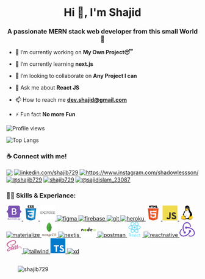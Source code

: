 <h1 align="center">Hi 👋, I'm Shajid</h1>
<h3 align="center">A passionate MERN stack web developer from this small World🥰</h3>

- 🔭 I’m currently working on **My Own Project😴**

- 🌱 I’m currently learning **next.js**

- 👯 I’m looking to collaborate on **Any Project I can**

- 💬 Ask me about **React JS**

- 📫 How to reach me **dev.shajid@gmail.com**

- ⚡ Fun fact **No more Fun**

![Profile views](https://gpvc.arturio.dev/shovoalways) 

![Top Langs](https://github-readme-stats.vercel.app/api/top-langs/?username=shajib729&theme=ocean_dark )

<h3 align="left">☕ Connect with me!</h3>
<p align="left">
<a href="https://fb.com/facebook.com/shajib729" target="_blank"><img align="center" src="https://img.shields.io/badge/Facebook-1877F2?style=for-the-badge&logo=facebook&logoColor=white" /></a>
<a href="https://linkedin.com/in/linkedin.com/shajib729" target="_blank"><img align="center" src="https://img.shields.io/badge/LinkedIn-0077B5?style=for-the-badge&logo=linkedin&logoColor=white" alt="linkedin.com/shajib729" /></a>
<a href="https://www.instagram.com/shadowlessson/" target="blank"><img align="center" src="https://img.shields.io/badge/Instagram-E4405F?style=for-the-badge&logo=instagram&logoColor=white" alt="https://www.instagram.com/shadowlessson/" /></a>
<a href="https://codepen.io/@shajib729" target="blank"><img align="center" src="https://img.shields.io/badge/Codepen-000000?style=for-the-badge&logo=codepen&logoColor=white" alt="@shajib729" /></a>
<a href="https://codesandbox.com/shajib729" target="blank"><img align="center" src="https://img.shields.io/badge/Codesandbox-000000?style=for-the-badge&logo=CodeSandbox&logoColor=white" alt="shajib729" /></a>
<a href="https://medium.com/@sajidislam_23087" target="blank"><img align="center" src="https://img.shields.io/badge/Medium-12100E?style=for-the-badge&logo=medium&logoColor=white" alt="@sajidislam_23087" /></a>
</p>

<h3 align="left">👨‍💻 Skills & Experiance:</h3>
<p align="left"> <a href="https://getbootstrap.com" target="_blank"> <img src="https://raw.githubusercontent.com/devicons/devicon/master/icons/bootstrap/bootstrap-plain-wordmark.svg" alt="bootstrap" width="40" height="40"/> </a> <a href="https://www.w3schools.com/css/" target="_blank"> <img src="https://raw.githubusercontent.com/devicons/devicon/master/icons/css3/css3-original-wordmark.svg" alt="css3" width="40" height="40"/> </a> <a href="https://expressjs.com" target="_blank"> <img src="https://raw.githubusercontent.com/devicons/devicon/master/icons/express/express-original-wordmark.svg" alt="express" width="40" height="40"/> </a> <a href="https://www.figma.com/" target="_blank"> <img src="https://www.vectorlogo.zone/logos/figma/figma-icon.svg" alt="figma" width="40" height="40"/> </a> <a href="https://firebase.google.com/" target="_blank"> <img src="https://www.vectorlogo.zone/logos/firebase/firebase-icon.svg" alt="firebase" width="40" height="40"/> </a> <a href="https://git-scm.com/" target="_blank"> <img src="https://www.vectorlogo.zone/logos/git-scm/git-scm-icon.svg" alt="git" width="40" height="40"/> </a> <a href="https://heroku.com" target="_blank"> <img src="https://www.vectorlogo.zone/logos/heroku/heroku-icon.svg" alt="heroku" width="40" height="40"/> </a> <a href="https://www.w3.org/html/" target="_blank"> <img src="https://raw.githubusercontent.com/devicons/devicon/master/icons/html5/html5-original-wordmark.svg" alt="html5" width="40" height="40"/> </a> <a href="https://developer.mozilla.org/en-US/docs/Web/JavaScript" target="_blank"> <img src="https://raw.githubusercontent.com/devicons/devicon/master/icons/javascript/javascript-original.svg" alt="javascript" width="40" height="40"/> </a> <a href="https://www.linux.org/" target="_blank"> <img src="https://raw.githubusercontent.com/devicons/devicon/master/icons/linux/linux-original.svg" alt="linux" width="40" height="40"/> </a> <a href="https://materializecss.com/" target="_blank"> <img src="https://raw.githubusercontent.com/prplx/svg-logos/5585531d45d294869c4eaab4d7cf2e9c167710a9/svg/materialize.svg" alt="materialize" width="40" height="40"/> </a> <a href="https://www.mongodb.com/" target="_blank"> <img src="https://raw.githubusercontent.com/devicons/devicon/master/icons/mongodb/mongodb-original-wordmark.svg" alt="mongodb" width="40" height="40"/> </a> <a href="https://nextjs.org/" target="_blank"> <img src="https://cdn.worldvectorlogo.com/logos/nextjs-3.svg" alt="nextjs" width="40" height="40"/> </a> <a href="https://nodejs.org" target="_blank"> <img src="https://raw.githubusercontent.com/devicons/devicon/master/icons/nodejs/nodejs-original-wordmark.svg" alt="nodejs" width="40" height="40"/> </a> <a href="https://postman.com" target="_blank"> <img src="https://www.vectorlogo.zone/logos/getpostman/getpostman-icon.svg" alt="postman" width="40" height="40"/> </a> <a href="https://reactjs.org/" target="_blank"> <img src="https://raw.githubusercontent.com/devicons/devicon/master/icons/react/react-original-wordmark.svg" alt="react" width="40" height="40"/> </a> <a href="https://reactnative.dev/" target="_blank"> <img src="https://reactnative.dev/img/header_logo.svg" alt="reactnative" width="40" height="40"/> </a> <a href="https://redux.js.org" target="_blank"> <img src="https://raw.githubusercontent.com/devicons/devicon/master/icons/redux/redux-original.svg" alt="redux" width="40" height="40"/> </a> <a href="https://sass-lang.com" target="_blank"> <img src="https://raw.githubusercontent.com/devicons/devicon/master/icons/sass/sass-original.svg" alt="sass" width="40" height="40"/> </a> <a href="https://tailwindcss.com/" target="_blank"> <img src="https://www.vectorlogo.zone/logos/tailwindcss/tailwindcss-icon.svg" alt="tailwind" width="40" height="40"/> </a> <a href="https://www.typescriptlang.org/" target="_blank"> <img src="https://raw.githubusercontent.com/devicons/devicon/master/icons/typescript/typescript-original.svg" alt="typescript" width="40" height="40"/> </a> <a href="https://www.adobe.com/products/xd.html" target="_blank"> <img src="https://cdn.worldvectorlogo.com/logos/adobe-xd.svg" alt="xd" width="40" height="40"/> </a> </p>

<p style="margin: 30px">&nbsp;<img align="left" src="https://github-readme-stats.vercel.app/api?username=shajib729&show_icons=true&locale=en&theme=github_dark" alt="shajib729" /></p>
